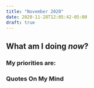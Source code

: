 ```yaml
---
title: "November 2020"
date: 2020-11-28T12:05:42-05:00
draft: true
---
```


## What am I doing _now_?

### My priorities are:

### Quotes On My Mind
